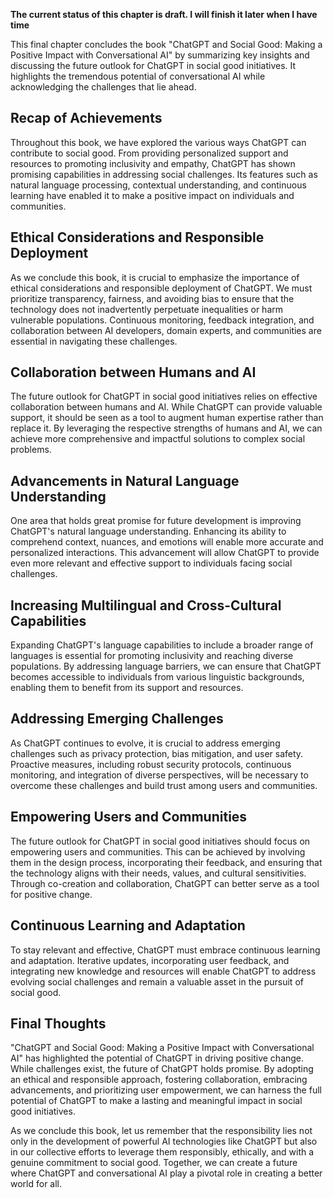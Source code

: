 **The current status of this chapter is draft. I will finish it later when I have time**

This final chapter concludes the book "ChatGPT and Social Good: Making a Positive Impact with Conversational AI" by summarizing key insights and discussing the future outlook for ChatGPT in social good initiatives. It highlights the tremendous potential of conversational AI while acknowledging the challenges that lie ahead.

Recap of Achievements
---------------------

Throughout this book, we have explored the various ways ChatGPT can contribute to social good. From providing personalized support and resources to promoting inclusivity and empathy, ChatGPT has shown promising capabilities in addressing social challenges. Its features such as natural language processing, contextual understanding, and continuous learning have enabled it to make a positive impact on individuals and communities.

Ethical Considerations and Responsible Deployment
-------------------------------------------------

As we conclude this book, it is crucial to emphasize the importance of ethical considerations and responsible deployment of ChatGPT. We must prioritize transparency, fairness, and avoiding bias to ensure that the technology does not inadvertently perpetuate inequalities or harm vulnerable populations. Continuous monitoring, feedback integration, and collaboration between AI developers, domain experts, and communities are essential in navigating these challenges.

Collaboration between Humans and AI
-----------------------------------

The future outlook for ChatGPT in social good initiatives relies on effective collaboration between humans and AI. While ChatGPT can provide valuable support, it should be seen as a tool to augment human expertise rather than replace it. By leveraging the respective strengths of humans and AI, we can achieve more comprehensive and impactful solutions to complex social problems.

Advancements in Natural Language Understanding
----------------------------------------------

One area that holds great promise for future development is improving ChatGPT's natural language understanding. Enhancing its ability to comprehend context, nuances, and emotions will enable more accurate and personalized interactions. This advancement will allow ChatGPT to provide even more relevant and effective support to individuals facing social challenges.

Increasing Multilingual and Cross-Cultural Capabilities
-------------------------------------------------------

Expanding ChatGPT's language capabilities to include a broader range of languages is essential for promoting inclusivity and reaching diverse populations. By addressing language barriers, we can ensure that ChatGPT becomes accessible to individuals from various linguistic backgrounds, enabling them to benefit from its support and resources.

Addressing Emerging Challenges
------------------------------

As ChatGPT continues to evolve, it is crucial to address emerging challenges such as privacy protection, bias mitigation, and user safety. Proactive measures, including robust security protocols, continuous monitoring, and integration of diverse perspectives, will be necessary to overcome these challenges and build trust among users and communities.

Empowering Users and Communities
--------------------------------

The future outlook for ChatGPT in social good initiatives should focus on empowering users and communities. This can be achieved by involving them in the design process, incorporating their feedback, and ensuring that the technology aligns with their needs, values, and cultural sensitivities. Through co-creation and collaboration, ChatGPT can better serve as a tool for positive change.

Continuous Learning and Adaptation
----------------------------------

To stay relevant and effective, ChatGPT must embrace continuous learning and adaptation. Iterative updates, incorporating user feedback, and integrating new knowledge and resources will enable ChatGPT to address evolving social challenges and remain a valuable asset in the pursuit of social good.

Final Thoughts
--------------

"ChatGPT and Social Good: Making a Positive Impact with Conversational AI" has highlighted the potential of ChatGPT in driving positive change. While challenges exist, the future of ChatGPT holds promise. By adopting an ethical and responsible approach, fostering collaboration, embracing advancements, and prioritizing user empowerment, we can harness the full potential of ChatGPT to make a lasting and meaningful impact in social good initiatives.

As we conclude this book, let us remember that the responsibility lies not only in the development of powerful AI technologies like ChatGPT but also in our collective efforts to leverage them responsibly, ethically, and with a genuine commitment to social good. Together, we can create a future where ChatGPT and conversational AI play a pivotal role in creating a better world for all.
